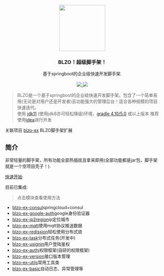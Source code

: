 <p align="center">
    <img src="blzo-manage/src/main/resources/static/common/flowers.png" width="150">
    <h3 align="center">BLZO！超级脚手架！</h3>
    <p align="center">
        基于springboot的企业级快速开发脚手架.<br><br>
        <a href="https://github.com/jdkhome/blzo">
            <img src="https://img.shields.io/badge/github-star-green.svg">
        </a>
        <a href="https://gitee.com/jdkhome/blzo">
            <img src="https://img.shields.io/badge/gitee-star-green.svg">
        </a>
    </p>
</p>

> BLZO是一个基于springboot的企业级快速开发脚手架。包含了一个简单易用(无论是对用户还是开发者)且功能强大的管理后台！适合各种规模的项目快速迭代。  
> 使用 [jdk11](http://openjdk.java.net/) (使用jdk8亦可轻松降级)环境，[gradle 4.10/5.0](https://gradle.org/) 或以上版本 推荐使用[idea](https://www.jetbrains.com/idea/)进行开发  

关联项目 [blzo-ex](https://github.com/jdkhome/blzo-ex) BLZO脚手架扩展

## 简介

非常轻量的脚手架，所有功能全部热插拔且拿来即用(全部功能都是jar包，脚手架就是一个空项目壳子！). 

[快速开始](https://www.jdkhome.com/blzo/)

目前已集成:

> 点击模块查看使用方法
- [blzo-ex-consul](https://www.jdkhome.com/blzo-ex/blzo-ex-consul)springcloud+consul
- [blzo-ex-google-auth](https://www.jdkhome.com/blzo-ex/blzo-ex-google-auth)google身份验证器
- [blzo-ex-ip2region](https://www.jdkhome.com/blzo-ex/blzo-ex-ip2region)ip定位城市
- [blzo-ex-mqtt](https://www.jdkhome.com/blzo-ex/blzo-ex-mqtt)使用mqtt协议推送数据
- [blzo-ex-redission](https://www.jdkhome.com/blzo-ex/blzo-ex-redission)轻松使用分布式锁
- [blzo-ex-task](https://www.jdkhome.com/blzo-ex/blzo-ex-task)分布式任务(开发中)
- [blzo-ex-usignin](https://www.jdkhome.com/blzo-ex/blzo-ex-usignin)用户登陆鉴权
- [blzo-ex-authj](https://www.jdkhome.com/blzo-ex/blzo-ex-authj)权限框架(自研的权限框架)
- [blzo-ex-version](https://www.jdkhome.com/blzo-ex/blzo-ex-version)接口版本管理
- [blzo-ex-utils](https://www.jdkhome.com/blzo-ex/blzo-ex-utils)常用工具类
- [blzo-ex-basic](https://www.jdkhome.com/blzo-ex/blzo-ex-basic)自动日志、异常管理等
